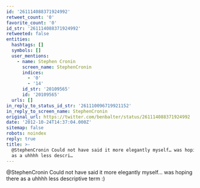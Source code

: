 ```yaml
---
id: '261114088371924992'
retweet_count: '0'
favorite_count: '0'
id_str: '261114088371924992'
retweeted: false
entities:
  hashtags: []
  symbols: []
  user_mentions:
    - name: Stephen Cronin
      screen_name: StephenCronin
      indices:
        - '0'
        - '14'
      id_str: '20109565'
      id: '20109565'
  urls: []
in_reply_to_status_id_str: '261110096719921152'
in_reply_to_screen_name: StephenCronin
original_url: https://twitter.com/benbalter/status/261114088371924992
date: '2012-10-24T14:37:04.000Z'
sitemap: false
robots: noindex
reply: true
title: >-
  @StephenCronin Could not have said it more elegantly myself… was hoping there
  as a uhhhh less descri…
---
```


@StephenCronin Could not have said it more elegantly myself… was hoping there as a uhhhh less descriptive term :)